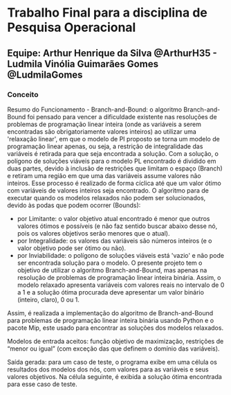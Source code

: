 # Trabalho Final para a disciplina de Pesquisa Operacional
## Equipe: Arthur Henrique da Silva @ArthurH35 - Ludmila Vinólia Guimarães Gomes @LudmilaGomes

### Conceito
Resumo do Funcionamento - Branch-and-Bound: o algoritmo Branch-and-Bound foi pensado para vencer a dificuldade existente nas resoluções de problemas de programação linear inteira (onde as variáveis a serem encontradas são obrigatoriamente valores inteiros) ao utilizar uma 'relaxação linear', em que o modelo de PI proposto se torna um modelo de programação linear apenas, ou seja, a restrição de integralidade das variáveis é retirada para que seja encontrada a solução. Com a solução, o polígono de soluções viáveis para o modelo PL encontrado é dividido em duas partes, devido à inclusão de restrições que limitam o espaço (Branch) e retiram uma região em que uma das variáveis assume valores não inteiros. Esse processo é realizado de forma cíclica até que um valor ótimo com variáveis de valores inteiros seja encontrado. O algoritmo para de executar quando os modelos relaxados não podem ser solucionados, devido às podas que podem ocorrer (Bounds):

 - por Limitante: o valor objetivo atual encontrado é menor que outros valores ótimos e possíveis (e não faz sentido buscar abaixo desse nó, pois os valores objetivos serão menores que o atual).
 - por Integralidade: os valores das variáveis são números inteiros (e o valor objetivo pode ser ótimo ou não).
 - por Inviabilidade: o polígono de soluções viáveis está 'vazio' e não pode ser encontrada solução para o modelo.
O presente projeto tem o objetivo de utilizar o algoritmo Branch-and-Bound, mas apenas na resolução de problemas de programação linear inteira binária. Assim, o modelo relaxado apresenta variáveis com valores reais no intervalo de 0 a 1 e a solução ótima procurada deve apresentar um valor binário (inteiro, claro), 0 ou 1.

Assim, é realizada a implementação do algoritmo de Branch-and-Bound para problemas de programação linear inteira binária usando Python e o pacote Mip, este usado para encontrar as soluções dos modelos relaxados.

Modelos de entrada aceitos: função objetivo de maximização, restrições de “menor ou igual” (com exceção das que definem o domı́nio das variáveis).

Saída gerada: para um caso de teste, o programa exibe em uma célula os resultados dos modelos dos nós, com valores para as variáveis e seus valores objetivos. Na célula seguinte, é exibida a solução ótima encontrada para esse caso de teste.
